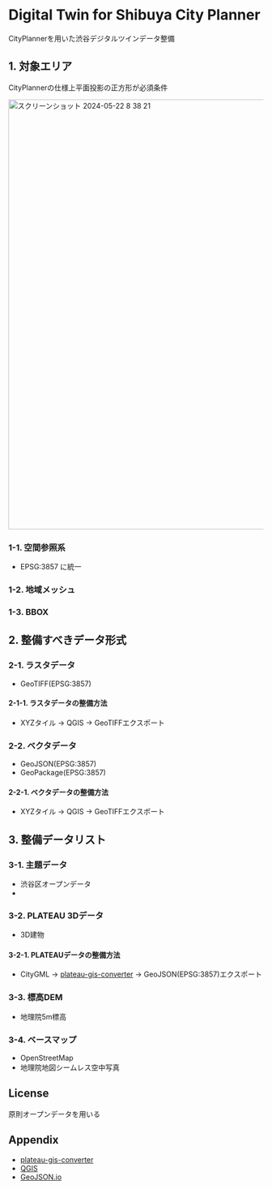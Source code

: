 # Digital Twin for Shibuya City Planner
CityPlannerを用いた渋谷デジタルツインデータ整備


## 1. 対象エリア
CityPlannerの仕様上平面投影の正方形が必須条件

<img width="848" alt="スクリーンショット 2024-05-22 8 38 21" src="https://github.com/furuhashilab/digitaltwin4shibuyaCP/assets/416977/ccccdbc3-3dd0-4760-90d2-204a46613d4a">


### 1-1. 空間参照系
* EPSG:3857 に統一

### 1-2. 地域メッシュ


### 1-3. BBOX


## 2. 整備すべきデータ形式

### 2-1. ラスタデータ
* GeoTIFF(EPSG:3857)

#### 2-1-1. ラスタデータの整備方法
* XYZタイル → QGIS → GeoTIFFエクスポート

### 2-2. ベクタデータ
* GeoJSON(EPSG:3857)
* GeoPackage(EPSG:3857)

#### 2-2-1. ベクタデータの整備方法
* XYZタイル → QGIS → GeoTIFFエクスポート

## 3. 整備データリスト

### 3-1. 主題データ
* 渋谷区オープンデータ
* 

### 3-2. PLATEAU 3Dデータ
* 3D建物

#### 3-2-1. PLATEAUデータの整備方法
* CityGML → [plateau-gis-converter](https://github.com/MIERUNE/plateau-gis-converter) → GeoJSON(EPSG:3857)エクスポート


### 3-3. 標高DEM
* 地理院5m標高

### 3-4. ベースマップ
* OpenStreetMap
* 地理院地図シームレス空中写真


## License
原則オープンデータを用いる


## Appendix
* [plateau-gis-converter](https://github.com/MIERUNE/plateau-gis-converter)
* [QGIS](https://qgis.org/)
* [GeoJSON.io](https://geojson.io/)


